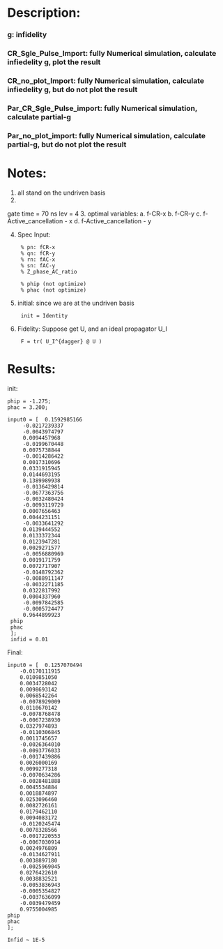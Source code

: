 # Description:

### g: infidelity

### CR_Sgle_Pulse_Import: fully Numerical simulation, calculate infiedelity g, plot the result

### CR_no_plot_Import: fully Numerical simulation, calculate infiedelity g, but do not plot the result


### Par_CR_Sgle_Pulse_import:  fully Numerical simulation, calculate  partial-g

### Par_no_plot_import:  fully Numerical simulation, calculate  partial-g, but do not plot the result


# Notes:
1. all stand on the undriven basis
2.
gate time = 70 ns
lev = 4
3. optimal variables: 
a. f-CR-x
b. f-CR-y
c. f-Active_cancellation - x
d. f-Active_cancellation - y

4. Spec
Input:

        % pn: fCR-x
        % qn: fCR-y
        % rn: fAC-x
        % sn: fAC-y
        % Z_phase_AC_ratio

        % phip (not optimize)
        % phac (not optimize)

5. initial:
    since we are at the undriven basis
    
        init = Identity
    
6. Fidelity:
    Suppose get U, and an ideal propagator U_I
    
        F = tr( U_I^{dagger} @ U )

# Results:

init:

    phip = -1.275;
    phac = 3.200;

    input0 = [  0.1592985166
         -0.0217239337
         -0.0043974797
         0.0094457968
         -0.0199670448
         0.0075738844
         -0.0014286422
         0.0017310696
         0.0331915945
         0.0144693195
         0.1389989938
         -0.0136429814
         -0.0677363756
         -0.0032480424
         -0.0093119729
         0.0007656463
         0.0044231151
         -0.0033641292
         0.0139444552
         0.0133372344
         0.0123947281
         0.0029271577
         -0.0056880969
         0.0019171759
         0.0072717907
         -0.0148792362
         -0.0088911147
         -0.0032271185
         0.0322817992
         0.0004337960
         -0.0097842585
         -0.0005724477
         0.9644899923
     phip
     phac
     ];
     infid = 0.01

Final:

    input0 = [  0.1257070494
        -0.0170111915
        0.0109851050
        0.0034728042
        0.0098693142
        0.0068542264
        -0.0078929009
        0.0110670142
        -0.0078768478
        -0.0067238930
        0.0327974893
        -0.0110306845
        0.0011745657
        -0.0026364010
        -0.0093776033
        -0.0017439886
        0.0026000169
        0.0099277318
        -0.0070634286
        -0.0028481888
        0.0045534884
        0.0018874897
        0.0253096460
        0.0082726161
        0.0179462110
        0.0094083172
        -0.0120245474
        0.0078328566
        -0.0017220553
        -0.0067030914
        0.0024976809
        -0.0134627911
        0.0038897180
        -0.0025969045
        0.0276422610
        0.0038832521
        -0.0053836943
        -0.0005354827
        -0.0037636099
        -0.0039479459
        0.9755004985
    phip
    phac
    ];

    Infid ~ 1E-5
